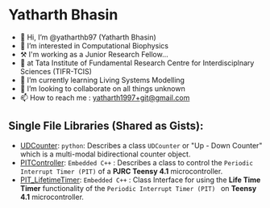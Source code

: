 # Yatharth Bhasin

- 👋 Hi, I’m @yatharthb97 (Yatharth Bhasin)
- 👀 I’m interested in Computational Biophysics
- ⚒ I'm working as a Junior Research Fellow...
- 🔬 at Tata Institute of Fundamental Research Centre for Interdisciplnary Sciences (TIFR-TCIS)
- 🌱 I’m currently learning Living Systems Modelling
- 💞️ I’m looking to collaborate on all things unknown
- 📫 How to reach me : yatharth1997+git@gmail.com


## Single File Libraries (Shared as Gists):

* [UDCounter](https://gist.github.com/yatharthb97/0ebb5a6e618c2de3720aeefbf82a708a): `python`: Describes a class `UDCounter` or "Up - Down Counter" which is a multi-modal bidirectional counter object.
* [PITController](https://gist.github.com/yatharthb97/5dfd744b3d4870195b685b8c2d701075): `Embedded C++` : Describes a class to control the `Periodic Interrupt Timer (PIT)` of a **PJRC Teensy 4.1** microcontroller.
* [PIT_LifetimeTimer](https://gist.github.com/yatharthb97/ec75c614922c807b9aa022b52c3f36b0): `Embedded C++` : Class Interface for using the **Life Time Timer** functionality of the `Periodic Interrupt Timer (PIT) ` on **Teensy 4.1** microcontroller.

<!---
yatharthb97/yatharthb97 is a ✨ special ✨ repository because its `README.md` (this file) appears on your GitHub profile.
You can click the Preview link to take a look at your changes.
--->
